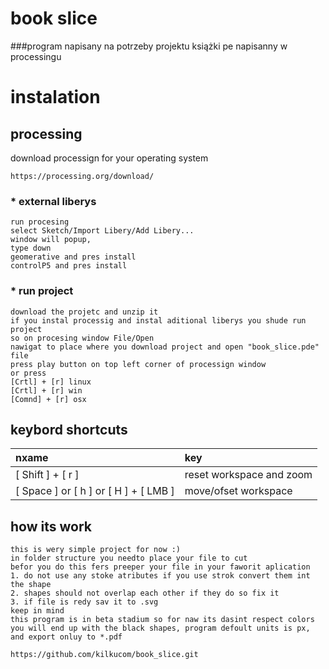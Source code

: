 # book slice

###program napisany na potrzeby projektu książki pe napisanny w processingu

# instalation
## processing
download processign for your operating system

	https://processing.org/download/

### * external liberys
	run procesing
	select Sketch/Import Libery/Add Libery...
	window will popup,
	type down
	geomerative and pres install
	controlP5 and pres install

### * run project
	download the projetc and unzip it
	if you instal processig and instal aditional liberys you shude run project
	so on procesing window File/Open
	nawigat to place where you download project and open "book_slice.pde" file
	press play button on top left corner of processign window
	or press
	[Crtl] + [r] linux
	[Crtl] + [r] win
	[Comnd] + [r] osx


## keybord shortcuts

| nxame | key |
| :--- | :-- |
| [ Shift ] + [ r ] | reset workspace and zoom |
| [ Space ] or [ h ] or [ H ] + [ LMB ] | move/ofset workspace |

## how its work
	this is wery simple project for now :)
	in folder structure you needto place your file to cut
	befor you do this fers preeper your file in your faworit aplication
	1. do not use any stoke atributes if you use strok convert them int the shape
	2. shapes should not overlap each other if they do so fix it
	3. if file is redy sav it to .svg
	keep in mind
	this program is in beta stadium so for naw its dasint respect colors you will end up with the black shapes, program defoult units is px, and export onluy to *.pdf  

` https://github.com/kilkucom/book_slice.git `
